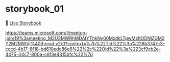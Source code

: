 # storybook_01

🚀 [Live Storybook](https://6346c29f12cb3212588eb719-kysdmcdpcq.chromatic.com/?path=/story/card01--regular)

https://teams.microsoft.com/l/meetup-join/19%3ameeting_M2U3MWRhMDAtYThkNy00MzdkLTgwMzItODNlZGM2Y2M2MWVj%40thread.v2/0?context=%7b%22Tid%22%3a%228b3747c3-cccd-4b17-8f18-bd610edc86e6%22%2c%22Oid%22%3a%223cf9cb2e-4475-44c7-800a-c6f3e4315bfc%22%7d
